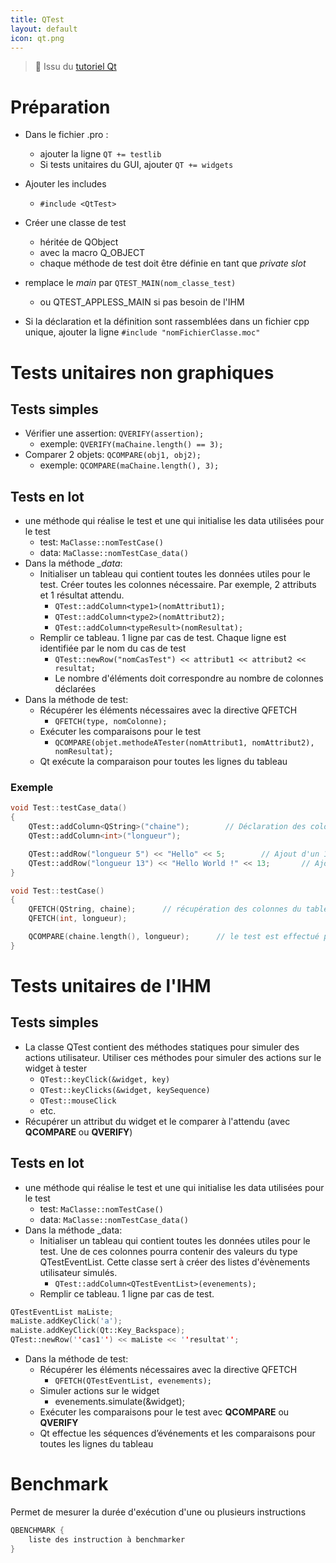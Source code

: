 ```yaml
---
title: QTest
layout: default
icon: qt.png
---
```

> 📝 Issu du [tutoriel Qt](http://doc.qt.io/qt-5/qttestlib-tutorial1-example.html)

# Préparation
* Dans le fichier .pro :
  * ajouter la ligne `QT += testlib`
  * Si tests unitaires du GUI, ajouter `QT += widgets`

* Ajouter les includes
  * `#include <QtTest>`
* Créer une classe de test
  * héritée de QObject
  * avec la macro Q_OBJECT
  * chaque méthode de test doit être définie en tant que *private slot*
* remplace le *main* par `QTEST_MAIN(nom_classe_test)`
  * ou QTEST_APPLESS_MAIN si pas besoin de l'IHM

* Si la déclaration et la définition sont rassemblées dans un fichier cpp unique, ajouter la ligne `#include "nomFichierClasse.moc"`

# Tests unitaires non graphiques
## Tests simples
* Vérifier une assertion: `QVERIFY(assertion);`
  * exemple: `QVERIFY(maChaine.length() == 3);`
* Comparer 2 objets: `QCOMPARE(obj1, obj2);`
  * exemple: `QCOMPARE(maChaine.length(), 3);`

## Tests en lot
* une méthode qui réalise le test et une qui initialise les data utilisées pour le test
  * test: `MaClasse::nomTestCase()`
  * data: `MaClasse::nomTestCase_data()`
* Dans la méthode *_data*:
  * Initialiser un tableau qui contient toutes les données utiles pour le test. Créer toutes les colonnes nécessaire. Par exemple, 2 attributs et 1 résultat attendu.
    * `QTest::addColumn<type1>(nomAttribut1);`
    * `QTest::addColumn<type2>(nomAttribut2);`
    * `QTest::addColumn<typeResult>(nomResultat);`
  * Remplir ce tableau. 1 ligne par cas de test. Chaque ligne est identifiée par le nom du cas de test
    * `QTest::newRow("nomCasTest") << attribut1 << attribut2 << resultat;`
    * Le nombre d'éléments doit correspondre au nombre de colonnes déclarées
* Dans la méthode de test:
  * Récupérer les éléments nécessaires avec la directive QFETCH
    * `QFETCH(type, nomColonne);`
  * Exécuter les comparaisons pour le test
    * `QCOMPARE(objet.methodeATester(nomAttribut1, nomAttribut2), nomResultat);`
  * Qt exécute la comparaison pour toutes les lignes du tableau

### Exemple
```cpp
void Test::testCase_data()
{
    QTest::addColumn<QString>("chaine");        // Déclaration des colonnes du tableau
    QTest::addColumn<int>("longueur");

    QTest::addRow("longueur 5") << "Hello" << 5;        // Ajout d'un 1er cas
    QTest::addRow("longueur 13") << "Hello World !" << 13;       // Ajout d'un 2nd cas
}

void Test::testCase()
{
    QFETCH(QString, chaine);      // récupération des colonnes du tableau
    QFETCH(int, longueur);

    QCOMPARE(chaine.length(), longueur);      // le test est effectué pour toutes les lignes du tableau
}
```

# Tests unitaires de l'IHM
## Tests simples
* La classe QTest contient des méthodes statiques pour simuler des actions utilisateur. Utiliser ces méthodes pour simuler des actions sur le widget à tester
  * `QTest::keyClick(&widget, key)`
  * `QTest::keyClicks(&widget, keySequence)`
  * `QTest::mouseClick`
  * etc.
* Récupérer un attribut du widget et le comparer à l'attendu (avec **QCOMPARE** ou **QVERIFY**)

## Tests en lot
* une méthode qui réalise le test et une qui initialise les data utilisées pour le test
  * test: `MaClasse::nomTestCase()`
  * data: `MaClasse::nomTestCase_data()`
* Dans la méthode _data:
  * Initialiser un tableau qui contient toutes les données utiles pour le test. Une de ces colonnes pourra contenir des valeurs du type QTestEventList. Cette classe sert à créer des listes d'évènements utilisateur simulés.
    * `QTest::addColumn<QTestEventList>(evenements);`
  * Remplir ce tableau. 1 ligne par cas de test.

```cpp
QTestEventList maListe;
maListe.addKeyClick('a');
maListe.addKeyClick(Qt::Key_Backspace);
QTest::newRow(''cas1'') << maListe << ''resultat'';
```


* Dans la méthode de test:
  * Récupérer les éléments nécessaires avec la directive QFETCH
    * `QFETCH(QTestEventList, evenements);`
  * Simuler actions sur le widget
    * evenements.simulate(&widget);
  * Exécuter les comparaisons pour le test avec **QCOMPARE** ou **QVERIFY**
  * Qt effectue les séquences d’événements et les comparaisons pour toutes les lignes du tableau

# Benchmark
Permet de mesurer la durée d'exécution d'une ou plusieurs instructions
```cpp
QBENCHMARK {
    liste des instruction à benchmarker
}
```
